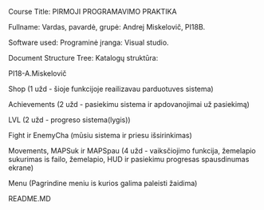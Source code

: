Course Title: PIRMOJI PROGRAMAVIMO PRAKTIKA

Fullname: Vardas, pavardė, grupė: Andrej Miskelovič, PI18B.

Software used: Programinė įranga: Visual studio.

Document Structure Tree: Katalogų struktūra:

PI18-A.Miskelovič

Shop (1 užd - šioje funkcijoje reailizavau parduotuves sistema)

Achievements (2 užd - pasiekimu sistema ir apdovanojimai už pasiekimą)

LVL (2 užd - progreso sistema(lygis))

Fight ir  EnemyCha  (mūsiu sistema ir priesu išsirinkimas)

Movements, MAPSuk ir MAPSpau (4 užd - vaiksčiojimo funkcija, žemelapio sukurimas is failo, žemelapio, HUD ir pasiekimu progresas spausdinumas ekrane) 

Menu (Pagrindine meniu  is kurios galima paleisti žaidima) 

README.MD
